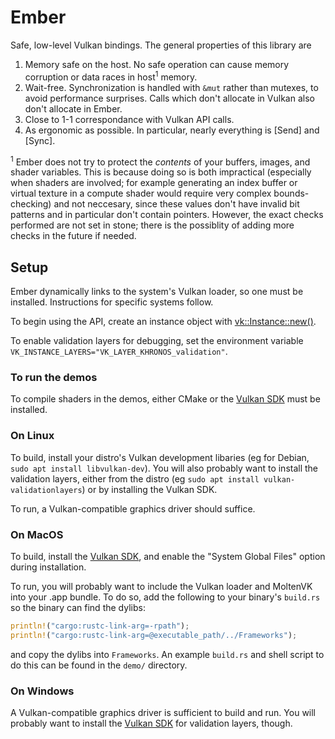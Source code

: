 # Ember

Safe, low-level Vulkan bindings. The general properties of this library are

1. Memory safe on the host. No safe operation can cause memory corruption or data races in host<sup>1</sup> memory.
2. Wait-free. Synchronization is handled with `&mut` rather than mutexes, to avoid performance surprises. Calls which don't allocate in Vulkan also don't allocate in Ember.
3. Close to 1-1 correspondance with Vulkan API calls.
4. As ergonomic as possible. In particular, nearly everything is [Send] and [Sync].

<sup>1</sup> Ember does not try to protect the _contents_ of your buffers, images, and shader variables. This is because doing so is both impractical (especially when shaders are involved; for example generating an index buffer or virtual texture in a compute shader would require very complex bounds-checking) and not neccesary, since these values don't have invalid bit patterns and in particular don't contain pointers. However, the exact checks performed are not set in stone; there is the possiblity of adding more checks in the future if needed.

## Setup

Ember dynamically links to the system's Vulkan loader, so one must be installed. Instructions for specific systems follow.

To begin using the API, create an instance object with [vk::Instance::new()](crate::vk::Instance::new()).

To enable validation layers for debugging, set the environment variable `VK_INSTANCE_LAYERS="VK_LAYER_KHRONOS_validation"`.

### To run the demos

To compile shaders in the demos, either CMake or the [Vulkan SDK](https://vulkan.lunarg.com/sdk/home) must be installed.

### On Linux

To build, install your distro's Vulkan development libaries (eg for Debian, `sudo apt install libvulkan-dev`). You will also probably want to install the validation layers, either from the distro (eg `sudo apt install vulkan-validationlayers`) or by installing the Vulkan SDK.

To run, a Vulkan-compatible graphics driver should suffice.

### On MacOS

To build, install the [Vulkan SDK](https://vulkan.lunarg.com/sdk/home), and enable the "System Global Files" option during installation.

To run, you will probably want to include the Vulkan loader and MoltenVK into your .app bundle. To do so, add the following to your binary's `build.rs` so the binary can find the dylibs:
```rust
println!("cargo:rustc-link-arg=-rpath");
println!("cargo:rustc-link-arg=@executable_path/../Frameworks");
```
and copy the dylibs into `Frameworks`. An example `build.rs` and shell script to do this can be found in the `demo/` directory.

### On Windows

A Vulkan-compatible graphics driver is sufficient to build and run. You will probably want to install the [Vulkan SDK](https://vulkan.lunarg.com/sdk/home) for validation layers, though.
